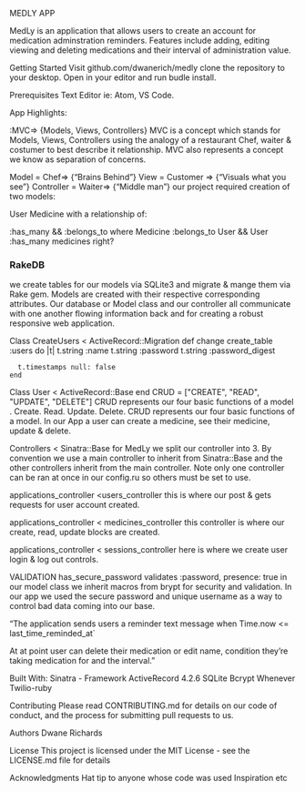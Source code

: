 MEDLY APP

MedLy is an application that allows users to create an account for medication adminstration reminders. Features include adding, editing viewing and deleting medications and their interval of administration value.


Getting Started
Visit github.com/dwanerich/medly clone the repository to your desktop. Open in your editor and run budle install.

Prerequisites
Text Editor ie: Atom, VS Code.

App Highlights:

:MVC=> {Models, Views, Controllers}
MVC is a concept which stands for Models, Views, Controllers using the analogy of a restaurant Chef, waiter & costumer to best describe it relationship. MVC also represents a concept we know as separation of concerns.

Model = Chef=> {“Brains Behind”}
View = Customer => {“Visuals what you see”}
Controller = Waiter=> {“Middle man”}
our project required creation of two models:

User
Medicine
with a relationship of:

:has_many && :belongs_to where Medicine :belongs_to User && User :has_many medicines right?

### RakeDB

we create tables for our models via SQLite3 and migrate & mange them via Rake gem. Models are created with their respective corresponding attributes. Our database or Model class and our controller all communicate with one another flowing information back and for creating a robust responsive web application.

Class CreateUsers < ActiveRecord::Migration
  def change
    create_table :users do |t|
      t.string :name
      t.string :password
      t.string :password_digest

      t.timestamps null: false
    end
Class User < ActiveRecord::Base
end
CRUD = ["CREATE", "READ", "UPDATE", "DELETE"]
CRUD represents our four basic functions of a model . Create. Read. Update. Delete. CRUD represents our four basic functions of a model. In our App a user can create a medicine, see their medicine, update & delete.

Controllers < Sinatra::Base
for MedLy we split our controller into 3. By convention we use a main controller to inherit from Sinatra::Base and the other controllers inherit from the main controller. Note only one controller can be ran at once in our config.ru so others must be set to use.

applications_controller <users_controller
this is where our post & gets requests for user account created.

applications_controller < medicines_controller
this controller is where our create, read, update blocks are created.

applications_controller < sessions_controller
here is where we create user login & log out controls.

VALIDATION
has_secure_password
validates :password, presence: true
in our model class we inherit macros from brypt for security and validation. In our app we used the secure password and unique username as a way to control bad data coming into our base.

“The application sends users a reminder text message when
Time.now <= last_time_reminded_at`

At at point user can delete their medication or edit name, condition they’re taking medication for and the interval.”

Built With:
Sinatra - Framework
ActiveRecord 4.2.6
SQLite
Bcrypt
Whenever
Twilio-ruby

Contributing
Please read CONTRIBUTING.md for details on our code of conduct, and the process for submitting pull requests to us.

Authors
Dwane Richards

License
This project is licensed under the MIT License - see the LICENSE.md file for details

Acknowledgments
Hat tip to anyone whose code was used
Inspiration
etc